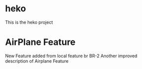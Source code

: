 # heko
This is the heko project



# AirPlane Feature 
New Feature added from local feature br BR-2
Another improved description of Airplane Feature